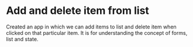 # Add and delete item from list

Created an app in which we can add items to list and delete item when clicked on that particular item. It is for understanding the concept of forms, list and state.

